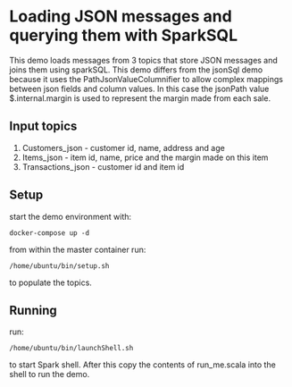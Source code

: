 # Loading JSON messages and querying them with SparkSQL

This demo loads messages from 3 topics that store JSON messages and joins them using sparkSQL. This 
demo differs from the jsonSql demo because it uses the PathJsonValueColumnifier to allow complex 
mappings between json fields and column values. In this case the jsonPath value $.internal.margin 
is used to represent the margin made from each sale.

## Input topics

1. Customers_json - customer id, name, address and age
2. Items_json - item id, name, price and the margin made on this item
3. Transactions_json - customer id and item id

## Setup

start the demo environment with:

```
docker-compose up -d
```

from within the master container run:
 
 ```
/home/ubuntu/bin/setup.sh
```

to populate the topics.

## Running

run:

```
/home/ubuntu/bin/launchShell.sh
```

to start Spark shell. After this copy the contents of run_me.scala into the shell to run the demo.
